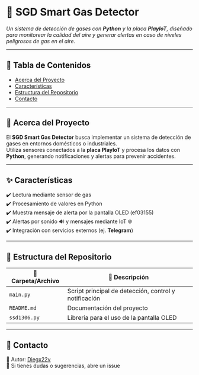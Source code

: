 # 🚨 SGD Smart Gas Detector  

_Un sistema de detección de gases con **Python** y la placa **PlayIoT**, diseñado para monitorear la calidad del aire y generar alertas en caso de niveles peligrosos de gas en el aire._  

---

## 📑 Tabla de Contenidos  
- [Acerca del Proyecto](#-acerca-del-proyecto)  
- [Características](#-características)  
- [Estructura del Repositorio](#-estructura-del-repositorio)  
- [Contacto](#-contacto)  

---

## 📝 Acerca del Proyecto  
El **SGD Smart Gas Detector** busca implementar un sistema de detección de gases en entornos domésticos o industriales.  
Utiliza sensores conectados a la **placa PlayIoT** y procesa los datos con **Python**, generando notificaciones y alertas para prevenir accidentes.  

---

## ✨ Características  
✔️ Lectura mediante sensor de gas  
✔️ Procesamiento de valores en Python  
✔️ Muestra mensaje de alerta por la pantalla OLED (ef03155)   
✔️ Alertas por sonido 🔊 y mensajes mediante IoT 🌐  
✔️ Integración con servicios externos (ej. **Telegram**)  

---

## 📂 Estructura del Repositorio  

| 📁 Carpeta/Archivo | 📌 Descripción |
|--------------------|----------------|
| `main.py`          | Script principal de detección, control y notificación |
| `README.md`        | Documentación del proyecto |
| `ssd1306.py`        |  Libreria para el uso de la pantalla OLED |

---

## 📧 Contacto  
👤 Autor: [Diegx22v](https://github.com/Diegx22v)  
💬 Si tienes dudas o sugerencias, abre un issue
